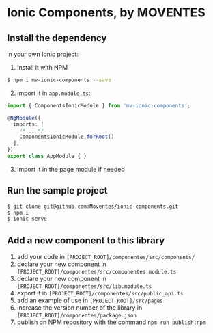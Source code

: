 # Ionic Components, by MOVENTES


## Install the dependency

in your own Ionic project:

1. install it with NPM
```bash
$ npm i mv-ionic-components --save
```

2. import it in `app.module.ts`:

```ts
import { ComponentsIonicModule } from 'mv-ionic-components';

@NgModule({
  imports: [
    /* .. */
    ComponentsIonicModule.forRoot()
  ],
})
export class AppModule { }
```

3. import it in the page module if needed


## Run the sample project

```bash
$ git clone git@github.com:Moventes/ionic-components.git
$ npm i
$ ionic serve
```

## Add a new component to this library

1. add your code in `[PROJECT_ROOT]/componentes/src/components/`
2. declare your new component in `[PROJECT_ROOT]/componentes/src/componentes.module.ts`
3. declare your new component in `[PROJECT_ROOT]/componentes/src/lib.module.ts`
4. export it in `[PROJECT_ROOT]/componentes/src/public_api.ts`
5. add an example of use in `[PROJECT_ROOT]/src/pages`
6. increase the version number of the library in `[PROJECT_ROOT]/componentes/package.json`
7. publish on NPM repository with the command `npm run publish:npm`
